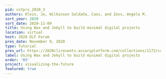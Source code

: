 ```yaml
---
pid: cnfprs_2020_3
authors: Klein, Jo, Wilkinson Saldaña, Cass, and Zoss, Angela M.
sort_year: 2020
sort_date: 2020-11-09
title: Using Wax and Jekyll to build minimal digital projects
location: virtual
host: 2020 DLF Forum
pres_date: November 9, 2020
type: Tutorial
pres_url: https://2020clirevents.aviaryplatform.com/collections/1172/collection_resources/31856/file/100583
label: Using Wax and Jekyll to build minimal digital projects
order: '03'
project: visualizing-the-future
featured: true
---
```

